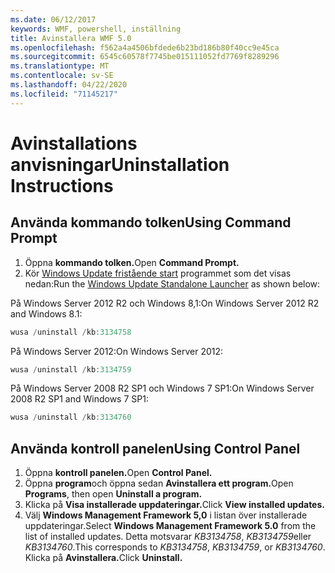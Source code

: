 ```yaml
---
ms.date: 06/12/2017
keywords: WMF, powershell, inställning
title: Avinstallera WMF 5.0
ms.openlocfilehash: f562a4a4506bfdede6b23bd186b80f40cc9e45ca
ms.sourcegitcommit: 6545c60578f7745be015111052fd7769f8289296
ms.translationtype: MT
ms.contentlocale: sv-SE
ms.lasthandoff: 04/22/2020
ms.locfileid: "71145217"
---
```

# <a name="uninstallation-instructions"></a><span data-ttu-id="68c3b-103">Avinstallations anvisningar</span><span class="sxs-lookup"><span data-stu-id="68c3b-103">Uninstallation Instructions</span></span>

## <a name="using-command-prompt"></a><span data-ttu-id="68c3b-104">Använda kommando tolken</span><span class="sxs-lookup"><span data-stu-id="68c3b-104">Using Command Prompt</span></span>

1. <span data-ttu-id="68c3b-105">Öppna **kommando tolken.**</span><span class="sxs-lookup"><span data-stu-id="68c3b-105">Open **Command Prompt.**</span></span>
2. <span data-ttu-id="68c3b-106">Kör [Windows Update fristående start](https://support.microsoft.com/en-us/kb/934307) programmet som det visas nedan:</span><span class="sxs-lookup"><span data-stu-id="68c3b-106">Run the [Windows Update Standalone Launcher](https://support.microsoft.com/en-us/kb/934307) as shown below:</span></span>

<span data-ttu-id="68c3b-107">På Windows Server 2012 R2 och Windows 8,1:</span><span class="sxs-lookup"><span data-stu-id="68c3b-107">On Windows Server 2012 R2 and Windows 8.1:</span></span>

```powershell
wusa /uninstall /kb:3134758
```

<span data-ttu-id="68c3b-108">På Windows Server 2012:</span><span class="sxs-lookup"><span data-stu-id="68c3b-108">On Windows Server 2012:</span></span>

```powershell
wusa /uninstall /kb:3134759
```

<span data-ttu-id="68c3b-109">På Windows Server 2008 R2 SP1 och Windows 7 SP1:</span><span class="sxs-lookup"><span data-stu-id="68c3b-109">On Windows Server 2008 R2 SP1 and Windows 7 SP1:</span></span>

```powershell
wusa /uninstall /kb:3134760
```

## <a name="using-control-panel"></a><span data-ttu-id="68c3b-110">Använda kontroll panelen</span><span class="sxs-lookup"><span data-stu-id="68c3b-110">Using Control Panel</span></span>

1. <span data-ttu-id="68c3b-111">Öppna **kontroll panelen.**</span><span class="sxs-lookup"><span data-stu-id="68c3b-111">Open **Control Panel.**</span></span>
2. <span data-ttu-id="68c3b-112">Öppna **program**och öppna sedan **Avinstallera ett program.**</span><span class="sxs-lookup"><span data-stu-id="68c3b-112">Open **Programs**, then open **Uninstall a program.**</span></span>
3. <span data-ttu-id="68c3b-113">Klicka på **Visa installerade uppdateringar.**</span><span class="sxs-lookup"><span data-stu-id="68c3b-113">Click **View installed updates.**</span></span>
4. <span data-ttu-id="68c3b-114">Välj **Windows Management Framework 5,0** i listan över installerade uppdateringar.</span><span class="sxs-lookup"><span data-stu-id="68c3b-114">Select **Windows Management Framework 5.0** from the list of installed updates.</span></span> <span data-ttu-id="68c3b-115">Detta motsvarar *KB3134758*, *KB3134759*eller *KB3134760*.</span><span class="sxs-lookup"><span data-stu-id="68c3b-115">This corresponds to *KB3134758*, *KB3134759*, or *KB3134760*.</span></span> <span data-ttu-id="68c3b-116">Klicka på **Avinstallera.**</span><span class="sxs-lookup"><span data-stu-id="68c3b-116">Click **Uninstall.**</span></span>
